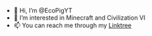 - 👋 Hi, I’m @EcoPigYT
- 👀 I’m interested in Minecraft and Civilization VI
- 📫 You can reach me through my [Linktree](linktr.ee/EcoPig)

<!---
EcoPigYT/EcoPigYT is a ✨ special ✨ repository because its `README.md` (this file) appears on your GitHub profile.
You can click the Preview link to take a look at your changes.
--->
